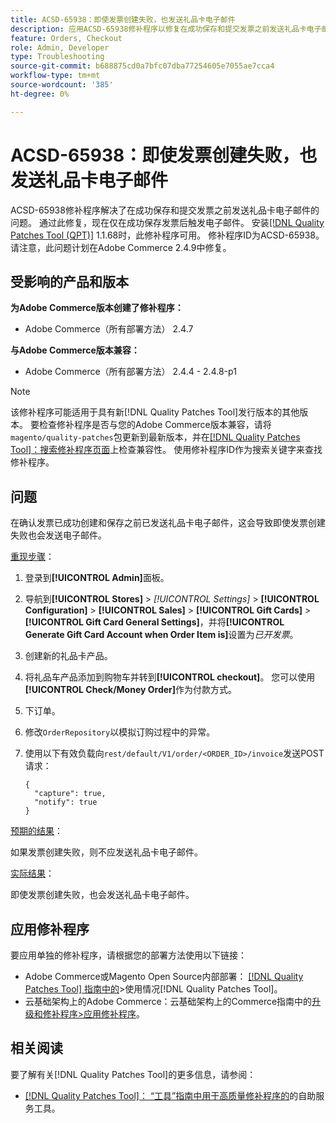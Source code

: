 ```yaml
---
title: ACSD-65938：即使发票创建失败，也发送礼品卡电子邮件
description: 应用ACSD-65938修补程序以修复在成功保存和提交发票之前发送礼品卡电子邮件的Adobe Commerce问题，确保在正确保存发票之后触发电子邮件。
feature: Orders, Checkout
role: Admin, Developer
type: Troubleshooting
source-git-commit: b688875cd0a7bfc07dba77254605e7055ae7cca4
workflow-type: tm+mt
source-wordcount: '385'
ht-degree: 0%

---
```



# ACSD-65938：即使发票创建失败，也发送礼品卡电子邮件

ACSD-65938修补程序解决了在成功保存和提交发票之前发送礼品卡电子邮件的问题。 通过此修复，现在仅在成功保存发票后触发电子邮件。 安装[[!DNL Quality Patches Tool (QPT)]](/help/tools/quality-patches-tool/quality-patches-tool-to-self-serve-quality-patches.md) 1.1.68时，此修补程序可用。 修补程序ID为ACSD-65938。 请注意，此问题计划在Adobe Commerce 2.4.9中修复。

## 受影响的产品和版本

**为Adobe Commerce版本创建了修补程序：**

* Adobe Commerce（所有部署方法） 2.4.7

**与Adobe Commerce版本兼容：**

* Adobe Commerce（所有部署方法） 2.4.4 - 2.4.8-p1

>[!NOTE]
>
>该修补程序可能适用于具有新[!DNL Quality Patches Tool]发行版本的其他版本。 要检查修补程序是否与您的Adobe Commerce版本兼容，请将`magento/quality-patches`包更新到最新版本，并在[[!DNL Quality Patches Tool]：搜索修补程序页面](https://experienceleague.adobe.com/tools/commerce-quality-patches/index.html?lang=zh-Hans)上检查兼容性。 使用修补程序ID作为搜索关键字来查找修补程序。

## 问题

在确认发票已成功创建和保存之前已发送礼品卡电子邮件，这会导致即使发票创建失败也会发送电子邮件。

<u>重现步骤</u>：

1. 登录到&#x200B;**[!UICONTROL Admin]**&#x200B;面板。
2. 导航到&#x200B;**[!UICONTROL Stores]** > *[!UICONTROL Settings]* > **[!UICONTROL Configuration]** > **[!UICONTROL Sales]** > **[!UICONTROL Gift Cards]** > **[!UICONTROL Gift Card General Settings]**，并将&#x200B;**[!UICONTROL Generate Gift Card Account when Order Item is]**&#x200B;设置为&#x200B;*已开发票*。
3. 创建新的礼品卡产品。
4. 将礼品车产品添加到购物车并转到&#x200B;**[!UICONTROL checkout]**。 您可以使用&#x200B;**[!UICONTROL Check/Money Order]**&#x200B;作为付款方式。
5. 下订单。
6. 修改`OrderRepository`以模拟订购过程中的异常。
7. 使用以下有效负载向`rest/default/V1/order/<ORDER_ID>/invoice`发送POST请求：

   ```
   {
     "capture": true,
     "notify": true
   }
   ```


<u>预期的结果</u>：

如果发票创建失败，则不应发送礼品卡电子邮件。

<u>实际结果</u>：

即使发票创建失败，也会发送礼品卡电子邮件。

## 应用修补程序

要应用单独的修补程序，请根据您的部署方法使用以下链接：

* Adobe Commerce或Magento Open Source内部部署： [[!DNL Quality Patches Tool] 指南中的](/help/tools/quality-patches-tool/usage.md)>使用情况[!DNL Quality Patches Tool]。
* 云基础架构上的Adobe Commerce：云基础架构上的Commerce指南中的[升级和修补程序>应用修补程序](https://experienceleague.adobe.com/docs/commerce-cloud-service/user-guide/develop/upgrade/apply-patches.html?lang=zh-Hans)。

## 相关阅读

要了解有关[!DNL Quality Patches Tool]的更多信息，请参阅：

* [[!DNL Quality Patches Tool]： “工具”指南中用于高质量修补程序的](/help/tools/quality-patches-tool/quality-patches-tool-to-self-serve-quality-patches.md)的自助服务工具。
